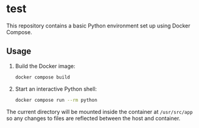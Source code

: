 # test

This repository contains a basic Python environment set up using Docker Compose.

## Usage

1. Build the Docker image:
   ```bash
   docker compose build
   ```
2. Start an interactive Python shell:
   ```bash
   docker compose run --rm python
   ```

The current directory will be mounted inside the container at `/usr/src/app` so any changes to files are reflected between the host and container.
